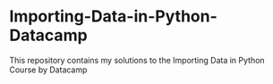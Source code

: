 # Importing-Data-in-Python-Datacamp
This repository contains my solutions to the Importing Data in Python Course by Datacamp
